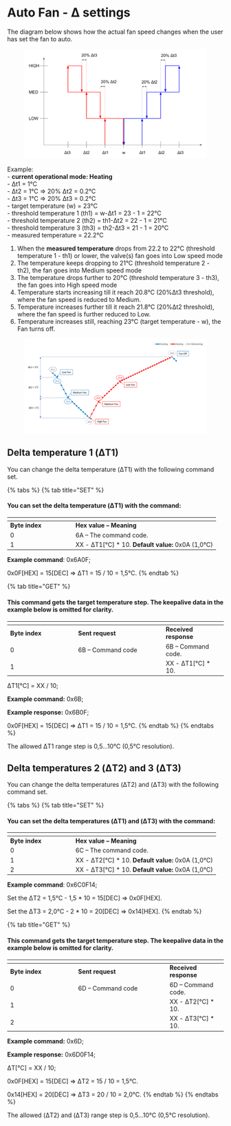 # Auto Fan - Δ settings



The diagram below shows how the actual fan speed changes when the user has set the fan to auto.

<figure><img src="../../../../.gitbook/assets/FCT - AUTO FAN operation" alt="" width="563"><figcaption></figcaption></figure>

Example:\
&#x20;\- **current operational mode: Heating**\
&#x20;\- Δt1 = 1°C\
&#x20;\- Δt2 = 1°C => 20% Δt2 = 0.2°C\
&#x20;\- Δt3 = 1°C => 20% Δt3 = 0.2°C\
&#x20;\- target temperature (w) = 23°C\
&#x20;\- threshold temperature 1 (th1) = w-Δt1 = 23 - 1 = 22°C\
&#x20;\- threshold temperature 2 (th2)  = th1-Δt2 = 22 - 1 = 21°C\
&#x20;\- threshold temperature 3 (th3)  = th2-Δt3 = 21 - 1 = 20°C\
&#x20;\- measured temperature = 22.2°C

1. When the **measured temperature** drops from 22.2 to 22°C (threshold temperature 1 - th1) or lower, the valve(s) fan goes into Low speed mode
2. The temperature keeps dropping to 21°C (threshold temperature 2 - th2), the fan goes into Medium speed mode
3. The temperature drops further to 20°C (threshold temperature 3 - th3), the fan goes into High speed mode
4. Temperature starts increasing till it reach 20.8°C (20%Δt3 threshold), where the fan speed is reduced to Medium.
5. Temperature increases further till it reach 21.8°C (20%Δt2 threshold), where the fan speed is further reduced to Low.
6. Temperature increases still, reaching 23°C (target temperature - w), the Fan turns off.

<figure><img src="../../../../.gitbook/assets/image (20).png" alt=""><figcaption></figcaption></figure>

## Delta temperature 1 (ΔT1)

You can change the delta temperature (ΔT1) with the following command set.

{% tabs %}
{% tab title="SET" %}
#### You can set the delta temperature (ΔT1) with the command:

<table data-header-hidden><thead><tr><th width="138"></th><th></th></tr></thead><tbody><tr><td><strong>Byte index</strong></td><td><strong>Hex value – Meaning</strong></td></tr><tr><td>0</td><td>6A – The command code.</td></tr><tr><td>1</td><td>XX - ΔT1[°C] * 10. <strong>Default value:</strong> 0x0A (1,0°C)</td></tr></tbody></table>

**Example command**: 0x6A0F;

0x0F\[HEX] = 15\[DEC] => ΔT1 = 15 / 10 = 1,5°C.
{% endtab %}

{% tab title="GET" %}
#### This command gets the target temperature step. The keepalive data in the example below is omitted for clarity.

<table data-header-hidden><thead><tr><th width="143.99999999999997"></th><th width="190"></th><th></th></tr></thead><tbody><tr><td><strong>Byte index</strong></td><td><strong>Sent request</strong></td><td><strong>Received response</strong></td></tr><tr><td>0</td><td>6B – Command code</td><td>6B – Command code.</td></tr><tr><td>1</td><td> </td><td>XX - ΔT1[°C] * 10.</td></tr></tbody></table>

ΔT1\[°C] = XX / 10;

**Example command:** 0x6B;

**Example response:** 0x6B0F;

0x0F\[HEX] = 15\[DEC] => ΔT1 = 15 / 10 = 1,5°C.
{% endtab %}
{% endtabs %}

The allowed ΔT1 range step is 0,5...10°C (0,5°C resolution).

## Delta temperatures 2 (ΔT2) and 3 (ΔT3)&#x20;

You can change the delta temperatures (ΔT2) and (ΔT3) with the following command set.

{% tabs %}
{% tab title="SET" %}
#### You can set the delta temperatures (ΔT1) and (ΔT3) with the command:

<table data-header-hidden><thead><tr><th width="138"></th><th></th></tr></thead><tbody><tr><td><strong>Byte index</strong></td><td><strong>Hex value – Meaning</strong></td></tr><tr><td>0</td><td>6C – The command code.</td></tr><tr><td>1</td><td>XX - ΔT2[°C] * 10. <strong>Default value:</strong> 0x0A (1,0°C)</td></tr><tr><td>2</td><td>XX - ΔT3[°C] * 10. <strong>Default value:</strong> 0x0A (1,0°C)</td></tr></tbody></table>

**Example command**: 0x6C0F14;

Set the ΔT2 = 1,5°C - 1,5 \* 10 = 15\[DEC] => 0x0F\[HEX].

Set the ΔT3 = 2,0°C - 2 \* 10 = 20\[DEC] => 0x14\[HEX].
{% endtab %}

{% tab title="GET" %}
#### This command gets the target temperature step. The keepalive data in the example below is omitted for clarity.

<table data-header-hidden><thead><tr><th width="143.99999999999997"></th><th width="199"></th><th></th></tr></thead><tbody><tr><td><strong>Byte index</strong></td><td><strong>Sent request</strong></td><td><strong>Received response</strong></td></tr><tr><td>0</td><td>6D – Command code</td><td>6D – Command code.</td></tr><tr><td>1</td><td> </td><td>XX - ΔT2[°C] * 10.</td></tr><tr><td>2</td><td></td><td>XX - ΔT3[°C] * 10.</td></tr></tbody></table>

**Example command:** 0x6D;

**Example response:** 0x6D0F14;

ΔT\[°C] = XX / 10;

0x0F\[HEX] = 15\[DEC] => ΔT2 = 15 / 10 = 1,5°C.

0x14\[HEX] = 20\[DEC] => ΔT3 = 20 / 10 = 2,0°C.
{% endtab %}
{% endtabs %}

The allowed (ΔT2) and (ΔT3) range step is 0,5...10°C (0,5°C resolution).


